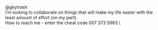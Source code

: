 @gkytrash \
I’m looking to collaborate on things that will make my life easier with the least amount of effort (on my part). \
How to reach me - enter the cheat code 007 373 5963 \
